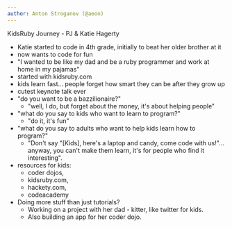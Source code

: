 ```yaml
---
author: Anton Stroganov (@aeon)
---
```


KidsRuby Journey - PJ & Katie Hagerty

- Katie started to code in 4th grade, initially to beat her older brother at it
- now wants to code for fun
- "I wanted to be like my dad and be a ruby programmer and work at home in my pajamas"
- started with kidsruby.com 
- kids learn fast... people forget how smart they can be after they grow up
- cutest keynote talk ever
- "do you want to be a bazzilionaire?"
	- "well, I do, but forget about the money, it's about helping people"
- "what do you say to kids who want to learn to program?"
	- "do it, it's fun"
- "what do you say to adults who want to help kids learn how to program?"
	- "Don't say "[Kids], here's a laptop and candy, come code with us!"... anyway, you can't make them learn, it's for people who find it interesting".
- resources for kids: 
	- coder dojos, 
	- kidsruby.com, 
	- hackety.com, 
	- codeacademy
- Doing more stuff than just tutorials? 
	- Working on a project with her dad - kitter, like twitter for kids. 
	- Also building an app for her coder dojo.